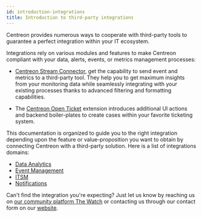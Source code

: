 ```yaml
---
id: introduction-integrations
title: Introduction to third-party integrations
---
```


Centreon provides numerous ways to cooperate with third-party tools to guarantee
a perfect integration within your IT ecosystem.

Integrations rely on various modules and features to make Centreon compliant with
your data, alerts, events, or metrics management processes:

- [Centreon Stream Connector](https://github.com/centreon/centreon-stream-connector-scripts),
get the capability to send event and metrics to a third-party tool. They help you to get maximum
insights from your monitoring data while seamlessly integrating with your existing processes thanks
to advanced filtering and formatting capabilities.

- The [Centreon Open Ticket](../alerts-notifications/ticketing.md)
extension introduces additional UI actions and backend boiler-plates to create
cases within your favorite ticketing system.

This documentation is organized to guide you to the right integration depending upon the
feature or value-proposition you want to obtain by connecting Centreon with a third-party
solution. Here is a list of integrations domains:

- [Data Analytics](../integrations/data-analytics/data-analytics-overview.md)
- [Event Management](../integrations/event-management/event-management-overview.md)
- [ITSM](../integrations/itsm/itsm-overview.md)
- [Notifications](../integrations/notifications/notifications-overview.md)

Can't find the integration you're expecting? Just let us know by reaching
us on [our community platform The Watch](https://thewatch.centreon.com/) or contacting us through our contact
form on our [website](https://www.centreon.com/en/contact/).
